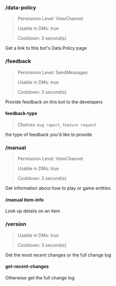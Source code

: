 ### /data-policy
> Permission Level: ViewChannel

> Usable in DMs: true

> Cooldown: 3 second(s)

Get a link to this bot's Data Policy page
### /feedback
> Permission Level: SendMessages

> Usable in DMs: true

> Cooldown: 3 second(s)

Provide feedback on this bot to the developers
#### feedback-type
> Choices: `bug report`, `feature request`

the type of feedback you'd like to provide
### /manual
> Permission Level: ViewChannel

> Usable in DMs: true

> Cooldown: 3 second(s)

Get information about how to play or game entities
#### /manual item-info
Look up details on an item
### /version

> Usable in DMs: true

> Cooldown: 3 second(s)

Get the most recent changes or the full change log
#### get-recent-changes
Otherwise get the full change log
